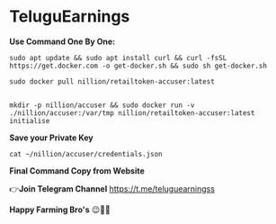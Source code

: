 # TeluguEarnings

**Use Command One By One:**
```
sudo apt update && sudo apt install curl && curl -fsSL https://get.docker.com -o get-docker.sh && sudo sh get-docker.sh

```
```
sudo docker pull nillion/retailtoken-accuser:latest

```

```

mkdir -p nillion/accuser && sudo docker run -v ./nillion/accuser:/var/tmp nillion/retailtoken-accuser:latest initialise

```

**Save your Private Key**
```
cat ~/nillion/accuser/credentials.json
```

**Final Command Copy from Website**

👉**Join Telegram Channel** https://t.me/teluguearningss

**Happy Farming Bro's** 😉🧑‍💻

